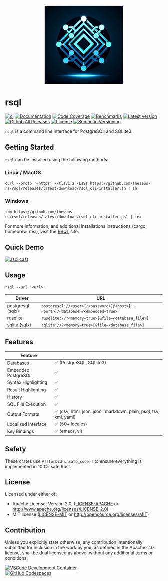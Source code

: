 <p align="center"><img width="250" height="250" src="rsql_cli/resources/rsql.png"></p>

# rsql

[![ci](https://github.com/theseus-rs/rsql/actions/workflows/ci.yml/badge.svg?branch=main)](https://github.com/theseus-rs/rsql/actions/workflows/ci.yml)
[![Documentation](https://docs.rs/rsql_core/badge.svg)](https://docs.rs/rsql_core)
[![Code Coverage](https://codecov.io/gh/theseus-rs/rsql/branch/main/graph/badge.svg)](https://codecov.io/gh/theseus-rs/rsql)
[![Benchmarks](https://img.shields.io/badge/%F0%9F%90%B0_bencher-enabled-6ec241)](https://bencher.dev/perf/theseus-rs-rsql)
[![Latest version](https://img.shields.io/crates/v/rsql_cli.svg)](https://crates.io/crates/rsql_cli)
[![Github All Releases](https://img.shields.io/github/downloads/theseus-rs/rsql/total.svg)](https://theseus-rs.github.io/rsql/rsql_cli/)
[![License](https://img.shields.io/crates/l/rsql_cli)](https://github.com/theseus-rs/rsql_cli#license)
[![Semantic Versioning](https://img.shields.io/badge/%E2%9A%99%EF%B8%8F_SemVer-2.0.0-blue)](https://semver.org/spec/v2.0.0.html)

`rsql` is a command line interface for PostgreSQL and SQLite3.

## Getting Started

`rsql` can be installed using the following methods:

### Linux / MacOS

```shell
curl --proto '=https' --tlsv1.2 -LsSf https://github.com/theseus-rs/rsql/releases/latest/download/rsql_cli-installer.sh | sh
```

### Windows

```shell
irm https://github.com/theseus-rs/rsql/releases/latest/download/rsql_cli-installer.ps1 | iex
```

For more information, and additional installations instructions (cargo, homebrew, msi),
visit the [RSQL](https://theseus-rs.github.io/rsql/rsql_cli/) site.

## Quick Demo

[![asciicast](https://asciinema.org/a/647597.svg)](https://asciinema.org/a/647597)

## Usage

```shell
rsql --url '<url>'
```

| Driver            | URL                                                                           |
|-------------------|-------------------------------------------------------------------------------|
| postgresql (sqlx) | `postgresql://<user>[:<password>]@<host>[:<port>]/<database>?<embedded=true>` |
| rusqlite          | `rusqlite://?<memory=true>[&file=<database_file>]`                            |
| sqlite (sqlx)     | `sqlite://?<memory=true>[&file=<database_file>]`                              |

## Features

| Feature             |                                                                   |
|---------------------|-------------------------------------------------------------------|
| Databases           | ✅ (PostgreSQL, SQLite3)                                           |
| Embedded PostgreSQL | ✅                                                                 |
| Syntax Highlighting | ✅                                                                 |
| Result Highlighting | ✅                                                                 |
| History             | ✅                                                                 |
| SQL File Execution  | ✅                                                                 |
| Output Formats      | ✅ (csv, html, json, jsonl, markdown, plain, psql, tsv, xml, yaml) |
| Localized Interface | ✅ (50+ locales)                                                   |
| Key Bindings        | ✅ (emacs, vi)                                                     |

## Safety

These crates use `#![forbid(unsafe_code)]` to ensure everything is implemented in 100% safe Rust.

## License

Licensed under either of:

- Apache License, Version 2.0, ([LICENSE-APACHE](LICENSE-APACHE) or <http://www.apache.org/licenses/LICENSE-2.0>)
- MIT license ([LICENSE-MIT](LICENSE-MIT) or <http://opensource.org/licenses/MIT>)

## Contribution

Unless you explicitly state otherwise, any contribution intentionally submitted
for inclusion in the work by you, as defined in the Apache-2.0 license, shall be dual licensed as above, without any
additional terms or conditions.

<a href="https://vscode.dev/redirect?url=vscode://ms-vscode-remote.remote-containers/cloneInVolume?url=https://github.com/theseus-rs/rsql">
<img
  src="https://img.shields.io/static/v1?label=VSCode%20Development%20Container&logo=visualstudiocode&message=Open&color=orange"
  alt="VSCode Development Container"
/>
</a>
<br/>
<a href="https://github.dev/theseus-rs/rsql">
<img
  src="https://img.shields.io/static/v1?label=GitHub%20Codespaces&logo=github&message=Open&color=orange"
  alt="GitHub Codespaces"
/>
</a>
